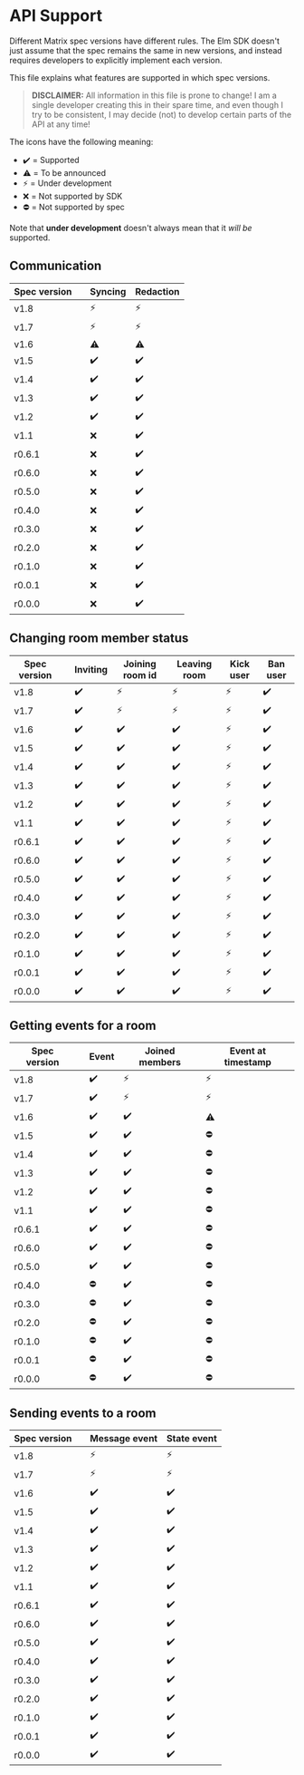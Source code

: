 # API Support

Different Matrix spec versions have different rules. The Elm SDK doesn't just assume that the spec remains the same in new versions, and instead requires developers to explicitly implement each version.

This file explains what features are supported in which spec versions.

> **DISCLAIMER:** All information in this file is prone to change! I am a single developer creating this in their spare time, and even though I try to be consistent, I may decide (not) to develop certain parts of the API at any time!

The icons have the following meaning:

- ✔️ = Supported
- ⚠️ = To be announced
- ⚡ = Under development
- ❌ = Not supported by SDK
- ⛔ = Not supported by spec

Note that **under development** doesn't always mean that it _will be_ supported.

## Communication

| **Spec version** |   | Syncing | Redaction |
| ---------------- | - | ------- | --------- |
| v1.8   || ⚡ | ⚡ |
| v1.7   || ⚡ | ⚡ |
| v1.6   || ⚠️ | ⚠️ |
| v1.5   || ✔️ | ✔️ |
| v1.4   || ✔️ | ✔️ |
| v1.3   || ✔️ | ✔️ |
| v1.2   || ✔️ | ✔️ |
| v1.1   || ❌ | ✔️ |
| r0.6.1 || ❌ | ✔️ |
| r0.6.0 || ❌ | ✔️ |
| r0.5.0 || ❌ | ✔️ |
| r0.4.0 || ❌ | ✔️ |
| r0.3.0 || ❌ | ✔️ |
| r0.2.0 || ❌ | ✔️ |
| r0.1.0 || ❌ | ✔️ |
| r0.0.1 || ❌ | ✔️ |
| r0.0.0 || ❌ | ✔️ |

## Changing room member status

| **Spec version** |   | Inviting | Joining room id | Leaving room | Kick user | Ban user |
| ---------------- | - | -------- | --------------- | ------------ | --------- | -------- |
| v1.8   || ✔️ | ⚡ | ⚡ | ⚡ | ✔️ |
| v1.7   || ✔️ | ⚡ | ⚡ | ⚡ | ✔️ |
| v1.6   || ✔️ | ✔️ | ✔️ | ⚡ | ✔️ |
| v1.5   || ✔️ | ✔️ | ✔️ | ⚡ | ✔️ |
| v1.4   || ✔️ | ✔️ | ✔️ | ⚡ | ✔️ |
| v1.3   || ✔️ | ✔️ | ✔️ | ⚡ | ✔️ |
| v1.2   || ✔️ | ✔️ | ✔️ | ⚡ | ✔️ |
| v1.1   || ✔️ | ✔️ | ✔️ | ⚡ | ✔️ |
| r0.6.1 || ✔️ | ✔️ | ✔️ | ⚡ | ✔️ |
| r0.6.0 || ✔️ | ✔️ | ✔️ | ⚡ | ✔️ |
| r0.5.0 || ✔️ | ✔️ | ✔️ | ⚡ | ✔️ |
| r0.4.0 || ✔️ | ✔️ | ✔️ | ⚡ | ✔️ |
| r0.3.0 || ✔️ | ✔️ | ✔️ | ⚡ | ✔️ |
| r0.2.0 || ✔️ | ✔️ | ✔️ | ⚡ | ✔️ |
| r0.1.0 || ✔️ | ✔️ | ✔️ | ⚡ | ✔️ |
| r0.0.1 || ✔️ | ✔️ | ✔️ | ⚡ | ✔️ |
| r0.0.0 || ✔️ | ✔️ | ✔️ | ⚡ | ✔️ |

## Getting events for a room

| **Spec version** |   | Event | Joined members | Event at timestamp |
| ---------------- | - | ----- | -------------- | ------------------ |
| v1.8   || ✔️ | ⚡ | ⚡ |
| v1.7   || ✔️ | ⚡ | ⚡ |
| v1.6   || ✔️ | ✔️ | ⚠️ |
| v1.5   || ✔️ | ✔️ | ⛔ |
| v1.4   || ✔️ | ✔️ | ⛔ |
| v1.3   || ✔️ | ✔️ | ⛔ |
| v1.2   || ✔️ | ✔️ | ⛔ |
| v1.1   || ✔️ | ✔️ | ⛔ |
| r0.6.1 || ✔️ | ✔️ | ⛔ |
| r0.6.0 || ✔️ | ✔️ | ⛔ |
| r0.5.0 || ✔️ | ✔️ | ⛔ |
| r0.4.0 || ⛔ | ✔️ | ⛔ |
| r0.3.0 || ⛔ | ✔️ | ⛔ |
| r0.2.0 || ⛔ | ✔️ | ⛔ |
| r0.1.0 || ⛔ | ✔️ | ⛔ |
| r0.0.1 || ⛔ | ✔️ | ⛔ |
| r0.0.0 || ⛔ | ✔️ | ⛔ |

## Sending events to a room

| **Spec version** |   | Message event | State event |
| ---------------- | - | ------------- | ----------- |
| v1.8   || ⚡ | ⚡ |
| v1.7   || ⚡ | ⚡ |
| v1.6   || ✔️ | ✔️ |
| v1.5   || ✔️ | ✔️ |
| v1.4   || ✔️ | ✔️ |
| v1.3   || ✔️ | ✔️ |
| v1.2   || ✔️ | ✔️ |
| v1.1   || ✔️ | ✔️ |
| r0.6.1 || ✔️ | ✔️ |
| r0.6.0 || ✔️ | ✔️ |
| r0.5.0 || ✔️ | ✔️ |
| r0.4.0 || ✔️ | ✔️ |
| r0.3.0 || ✔️ | ✔️ |
| r0.2.0 || ✔️ | ✔️ |
| r0.1.0 || ✔️ | ✔️ |
| r0.0.1 || ✔️ | ✔️ |
| r0.0.0 || ✔️ | ✔️ |
